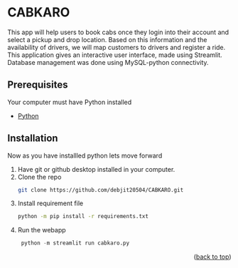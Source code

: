 # **CABKARO**

This app will help users to book cabs once they login into their account and select a pickup and drop location. Based on this information and the availability of drivers, we will map customers to drivers and register a ride. This application gives an interactive user interface, made using Streamlit. Database management was done using MySQL-python connectivity.

## **Prerequisites**

Your computer must have Python installed
- [Python](https://www.python.org/downloads/)

## **Installation**

Now as you have installled python lets move forward

1. Have git or github desktop installed in your computer.
2. Clone the repo
   ```sh
   git clone https://github.com/debjit20504/CABKARO.git
   ```
3. Install requirement file
   ```sh
   python -m pip install -r requirements.txt
   ```
4. Run the webapp
   ```py
    python -m streamlit run cabkaro.py
   ```

<p align="right">(<a href="#top">back to top</a>)</p>
